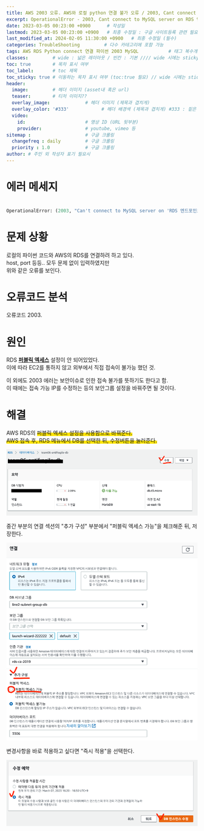 ```yaml
---
title: AWS 2003 오류. AWS와 로컬 python 연결 불가 오류 / 2003, Cant connect to MySQL server on RDS  # 제목
excerpt: OperationalError - 2003, Cant connect to MySQL server on RDS 엔드포인트 경로 # 서브 타이틀
date: 2023-03-05 00:23:00 +0900      # 작성일
lastmod: 2023-03-05 00:23:00 +0900   # 최종 수정일 : 구글 사이트등록 관련 필요
last_modified_at: 2024-02-05 11:30:00 +0900   # 최종 수정일 (필수)
categories: TroubleShooting         # 다수 카테고리에 포함 가능
tags: AWS RDS Python connect 연결 파이썬 2003 MySQL           # 태그 복수개 가능
classes:         # wide : 넓은 레이아웃 / 빈칸 : 기본 //// wide 시에는 sticky toc 불가
toc: true        # 목차 표시 여부
toc_label:       # toc 제목
toc_sticky: true # 이동하는 목차 표시 여부 (toc:true 필요) // wide 시에는 sticky toc 불가
header: 
  image:         # 헤더 이미지 (asset내 혹은 url)
  teaser:        # 티저 이미지??
  overlay_image:             # 헤더 이미지 (제목과 겹치게)
  overlay_color: '#333'            # 헤더 배경색 (제목과 겹치게) #333 : 짙은 회색
  video:
    id:                      # 영상 ID (URL 뒷부분)
    provider:                # youtube, vimeo 등
sitemap :                    # 구글 크롤링
  changefreq : daily         # 구글 크롤링
  priority : 1.0             # 구글 크롤링
author: # 주인 외 작성자 표기 필요시
---
```

<!--postNo: 20230305_001-->

# 에러 메세지

```python

OperationalError: (2003, "Can't connect to MySQL server on 'RDS 엔드포인트 경로. 가명처리' (timed out)")

```


# 문제 상황

로컬의 파이썬 코드와 AWS의 RDS를 연결하려 하고 있다.  
host, port 등등.. 모두 문제 없이 입력하였지만  
위와 같은 오류를 보인다.  

# 오류코드 분석

오류코드 2003.  


# 원인

RDS **<u>퍼블릭 엑세스</u>** 설정이 안 되어있었다.  
이에 따라 EC2를 통하지 않고 외부에서 직접 접속이 불가능 했던 것.  

이 외에도 2003 에러는 보안이슈로 인한 접속 불가를 뜻하기도 한다고 함.  
이 때에는 접속 가능 IP를 수정하는 등의 보안그룹 설정을 바꿔주면 될 것이다.  


# 해결

AWS RDS의 <span style='background:linear-gradient(to top, #FFE400 50%, transparent 50%)'> 퍼블릭 엑세스 설정을 사용함으로</spam> 바꿔준다.  
AWS 접속 후, RDS 메뉴에서 DB를 선택한 뒤, 수정버튼을 눌러준다.  

![](/assets/images/20230305_001_001.png)  

중간 부분의 연결 섹션의 "추가 구성" 부분에서 "퍼블릭 엑세스 가능"을 체크해준 뒤, 저장한다.  

![](/assets/images/20230305_001_002.png)  

변경사항을 바로 적용하고 싶다면 "즉시 적용"을 선택한다.  

![](/assets/images/20230305_001_003.png)  



